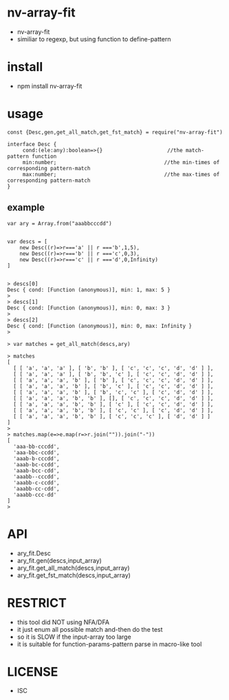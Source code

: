 nv-array-fit
============
- nv-array-fit 
- similiar to regexp, but using function to define-pattern

install
=======
- npm install nv-array-fit 

usage
=====

    const {Desc,gen,get_all_match,get_fst_match} = require("nv-array-fit")

    interface Desc {
         cond:(ele:any):boolean=>{}                     //the match-pattern function
         min:number;                                   //the min-times of corresponding pattern-match
         max:number;                                   //the max-times of corresponding pattern-match
    }

        
example
-------

    var ary = Array.from("aaabbcccdd")


    var descs = [
        new Desc((r)=>r==='a' || r ==='b',1,5),
        new Desc((r)=>r==='b' || r ==='c',0,3),
        new Desc((r)=>r==='c' || r ==='d',0,Infinity)
    ]
    
    
    > descs[0]
    Desc { cond: [Function (anonymous)], min: 1, max: 5 }
    >
    > descs[1]
    Desc { cond: [Function (anonymous)], min: 0, max: 3 }
    >
    > descs[2]
    Desc { cond: [Function (anonymous)], min: 0, max: Infinity }
    >
    
    > var matches = get_all_match(descs,ary)
    
    > matches
    [
      [ [ 'a', 'a', 'a' ], [ 'b', 'b' ], [ 'c', 'c', 'c', 'd', 'd' ] ],
      [ [ 'a', 'a', 'a' ], [ 'b', 'b', 'c' ], [ 'c', 'c', 'd', 'd' ] ],
      [ [ 'a', 'a', 'a', 'b' ], [ 'b' ], [ 'c', 'c', 'c', 'd', 'd' ] ],
      [ [ 'a', 'a', 'a', 'b' ], [ 'b', 'c' ], [ 'c', 'c', 'd', 'd' ] ],
      [ [ 'a', 'a', 'a', 'b' ], [ 'b', 'c', 'c' ], [ 'c', 'd', 'd' ] ],
      [ [ 'a', 'a', 'a', 'b', 'b' ], [], [ 'c', 'c', 'c', 'd', 'd' ] ],
      [ [ 'a', 'a', 'a', 'b', 'b' ], [ 'c' ], [ 'c', 'c', 'd', 'd' ] ],
      [ [ 'a', 'a', 'a', 'b', 'b' ], [ 'c', 'c' ], [ 'c', 'd', 'd' ] ],
      [ [ 'a', 'a', 'a', 'b', 'b' ], [ 'c', 'c', 'c' ], [ 'd', 'd' ] ]
    ]
    >
    > matches.map(e=>e.map(r=>r.join("")).join("-"))
    [
      'aaa-bb-cccdd',
      'aaa-bbc-ccdd',
      'aaab-b-cccdd',
      'aaab-bc-ccdd',
      'aaab-bcc-cdd',
      'aaabb--cccdd',
      'aaabb-c-ccdd',
      'aaabb-cc-cdd',
      'aaabb-ccc-dd'
    ]
    >



API
====

- ary\_fit.Desc
- ary\_fit.gen(descs,input\_array)
- ary\_fit.get\_all\_match(descs,input\_array)
- ary\_fit.get\_fst\_match(descs,input\_array)

RESTRICT
========

- this tool did NOT using NFA/DFA
- it just enum all possible match and-then do the test
- so it is SLOW  if the input-array too large
- it is suitable for function-params-pattern parse in macro-like tool

LICENSE
=======
- ISC 
